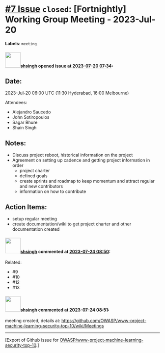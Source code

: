 # [\#7 Issue](https://github.com/OWASP/www-project-machine-learning-security-top-10/issues/7) `closed`: [Fortnightly] Working Group Meeting - 2023-Jul-20
**Labels**: `meeting`


#### <img src="https://avatars.githubusercontent.com/u/412800?v=4" width="50">[shsingh](https://github.com/shsingh) opened issue at [2023-07-20 07:34](https://github.com/OWASP/www-project-machine-learning-security-top-10/issues/7):

## Date:
2023-Jul-20 06:00 UTC (11:30 Hyderabad, 16:00 Melbourne)

Attendees:
- Alejandro Saucedo
- John Sotiropoulos
- Sagar Bhure
- Shain Singh

## Notes:
- Discuss project reboot, historical information on the project
- Agreement on setting up cadence and getting project information in order
	- project charter
	- defined goals
	- create sprints and roadmap to keep momentum and attract regular and new contributors
	- information on how to contribute

## Action Items:
- setup regular meeting
- create documentation/wiki to get project charter and other documentation created

#### <img src="https://avatars.githubusercontent.com/u/412800?v=4" width="50">[shsingh](https://github.com/shsingh) commented at [2023-07-24 08:50](https://github.com/OWASP/www-project-machine-learning-security-top-10/issues/7#issuecomment-1647487420):

Related:

- #9 
- #10 
- #12 
- #13

#### <img src="https://avatars.githubusercontent.com/u/412800?v=4" width="50">[shsingh](https://github.com/shsingh) commented at [2023-07-24 08:51](https://github.com/OWASP/www-project-machine-learning-security-top-10/issues/7#issuecomment-1647489266):

meeting created, details at: https://github.com/OWASP/www-project-machine-learning-security-top-10/wiki/Meetings


-------------------------------------------------------------------------------



[Export of Github issue for [OWASP/www-project-machine-learning-security-top-10](https://github.com/OWASP/www-project-machine-learning-security-top-10).]
